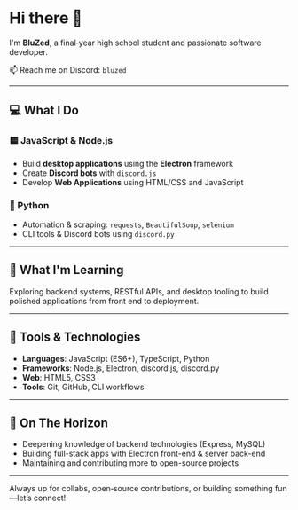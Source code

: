 # Hi there 👋

I'm **BluZed**, a final‑year high school student and passionate software developer.

📫 Reach me on Discord: `bluzed`  

---

## 💻 What I Do

### 🟨 JavaScript & Node.js
- Build **desktop applications** using the **Electron** framework
- Create **Discord bots** with `discord.js`
- Develop **Web Applications** using HTML/CSS and JavaScript

### 🐍 Python
- Automation & scraping: `requests`, `BeautifulSoup`, `selenium`
- CLI tools & Discord bots using `discord.py`

---

## 🎯 What I'm Learning
Exploring backend systems, RESTful APIs, and desktop tooling to build polished applications from front end to deployment.

---

## 🔧 Tools & Technologies
- **Languages**: JavaScript (ES6+), TypeScript, Python  
- **Frameworks**: Node.js, Electron, discord.js, discord.py  
- **Web**: HTML5, CSS3  
- **Tools**: Git, GitHub, CLI workflows

---

## 🚀 On The Horizon
- Deepening knowledge of backend technologies (Express, MySQL)  
- Building full-stack apps with Electron front-end & server back-end  
- Maintaining and contributing more to open-source projects

---

Always up for collabs, open‑source contributions, or building something fun—let’s connect!
